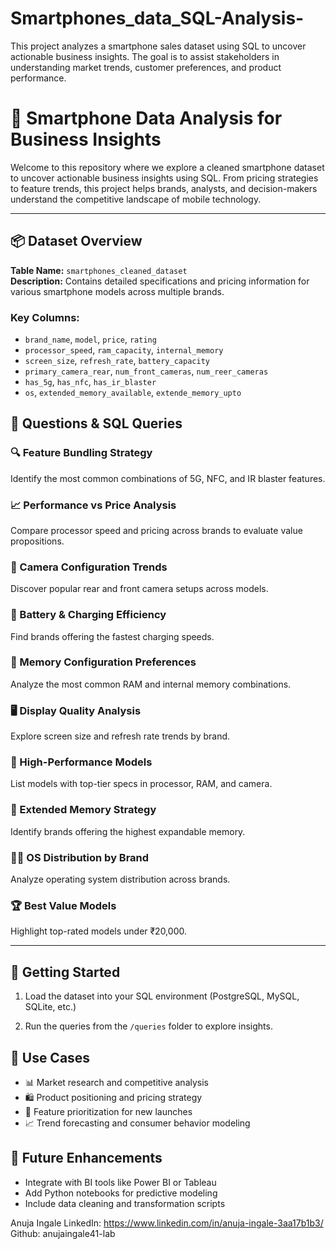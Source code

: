# Smartphones_data_SQL-Analysis-
This project analyzes a smartphone sales dataset using SQL to uncover actionable business insights. The goal is to assist stakeholders in understanding market trends, customer preferences, and product performance.

# 📱 Smartphone Data Analysis for Business Insights

Welcome to this repository where we explore a cleaned smartphone dataset to uncover actionable business insights using SQL. From pricing strategies to feature trends, this project helps brands, analysts, and decision-makers understand the competitive landscape of mobile technology.

---

## 📦 Dataset Overview

**Table Name:** `smartphones_cleaned_dataset`  
**Description:** Contains detailed specifications and pricing information for various smartphone models across multiple brands.

### Key Columns:
- `brand_name`, `model`, `price`, `rating`
- `processor_speed`, `ram_capacity`, `internal_memory`
- `screen_size`, `refresh_rate`, `battery_capacity`
- `primary_camera_rear`, `num_front_cameras`, `num_reer_cameras`
- `has_5g`, `has_nfc`, `has_ir_blaster`
- `os`, `extended_memory_available`, `extende_memory_upto`

## 🎯  Questions & SQL Queries

### 🔍 Feature Bundling Strategy
Identify the most common combinations of 5G, NFC, and IR blaster features.

### 📈 Performance vs Price Analysis
Compare processor speed and pricing across brands to evaluate value propositions.

### 📸 Camera Configuration Trends
Discover popular rear and front camera setups across models.

### 🔋 Battery & Charging Efficiency
Find brands offering the fastest charging speeds.

### 🧮 Memory Configuration Preferences
Analyze the most common RAM and internal memory combinations.

### 🖥️ Display Quality Analysis
Explore screen size and refresh rate trends by brand.

### 🧪 High-Performance Models
List models with top-tier specs in processor, RAM, and camera.

### 🧭 Extended Memory Strategy
Identify brands offering the highest expandable memory.

### 🧑‍💻 OS Distribution by Brand
Analyze operating system distribution across brands.

### 🏆 Best Value Models
Highlight top-rated models under ₹20,000.

---

## 🚀 Getting Started
1. Load the dataset into your SQL environment (PostgreSQL, MySQL, SQLite, etc.)

2. Run the queries from the `/queries` folder to explore insights.

## 📌 Use Cases

- 📊 Market research and competitive analysis  
- 🛍️ Product positioning and pricing strategy  
- 📱 Feature prioritization for new launches  
- 📈 Trend forecasting and consumer behavior modeling  

## 🧠 Future Enhancements

- Integrate with BI tools like Power BI or Tableau  
- Add Python notebooks for predictive modeling  
- Include data cleaning and transformation scripts  

Anuja Ingale
LinkedIn: https://www.linkedin.com/in/anuja-ingale-3aa17b1b3/
Github: anujaingale41-lab
